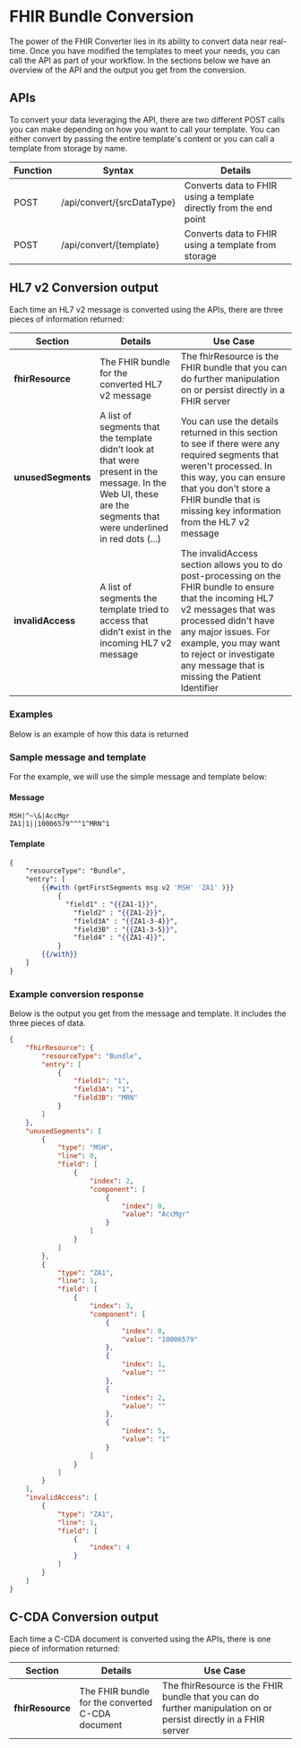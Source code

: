 # FHIR Bundle Conversion

The power of the FHIR Converter lies in its ability to convert data near real-time. Once you have modified the templates to meet your needs, you can call the API as part of your workflow. In the sections below we have an overview of the API and the output you get from the conversion.

## APIs

To convert your data leveraging the API, there are two different POST calls you can make depending on how you want to call your template. You can either convert by passing the entire template's content or you can call a template from storage by name.

| Function | Syntax                    | Details                                         |
|----------|---------------------------|-------------------------------------------------|
|POST      |/api/convert/{srcDataType} |Converts data to FHIR using a template directly from the end point|
|POST      |/api/convert/{template}    |Converts data to FHIR using a template from storage|

## HL7 v2 Conversion output

Each time an HL7 v2 message is converted using the APIs, there are three pieces of information returned:

| Section | Details | Use Case |
|-|-|-|
| **fhirResource** | The FHIR bundle for the converted HL7 v2 message | The fhirResource is the FHIR bundle that you can do further manipulation on or persist directly in a FHIR server
| **unusedSegments** | A list of segments that the template didn’t look at that were present in the message. In the Web UI, these are the segments that were underlined in red dots (...) | You can use the details returned in this section to see if there were any required segments that weren't processed. In this way, you can ensure that you don't store a FHIR bundle that is missing key information from the HL7 v2 message |
| **invalidAccess** | A list of segments the template tried to access that didn’t exist in the incoming HL7 v2 message | The invalidAccess section allows you to do post-processing on the FHIR bundle to ensure that the incoming HL7 v2 messages that was processed didn't have any major issues. For example, you may want to reject or investigate any message that is missing the Patient Identifier |

### Examples

Below is an example of how this data is returned

### Sample message and template

For the example, we will use the simple message and template below:

#### Message

```plaintext
MSH|^~\&|AccMgr
ZA1|1||10006579^^^1^MRN^1
```

#### Template

```hbs
{
    "resourceType": "Bundle",
    "entry": [
        {{#with (getFirstSegments msg.v2 'MSH' 'ZA1' )}}
            {
              "field1" : "{{ZA1-1}}",
                "field2" : "{{ZA1-2}}",
                "field3A" : "{{ZA1-3-4}}",
                "field3B" : "{{ZA1-3-5}}",
                "field4" : "{{ZA1-4}}",
            }
        {{/with}}
    ]
}
```

### Example conversion response

Below is the output you get from the message and template. It includes the three pieces of data.

```JSON
{
    "fhirResource": {
        "resourceType": "Bundle",
        "entry": [
            {
                "field1": "1",
                "field3A": "1",
                "field3B": "MRN"
            }
        ]
    },
    "unusedSegments": [
        {
            "type": "MSH",
            "line": 0,
            "field": [
                {
                    "index": 2,
                    "component": [
                        {
                            "index": 0,
                            "value": "AccMgr"
                        }
                    ]
                }
            ]
        },
        {
            "type": "ZA1",
            "line": 1,
            "field": [
                {
                    "index": 3,
                    "component": [
                        {
                            "index": 0,
                            "value": "10006579"
                        },
                        {
                            "index": 1,
                            "value": ""
                        },
                        {
                            "index": 2,
                            "value": ""
                        },
                        {
                            "index": 5,
                            "value": "1"
                        }
                    ]
                }
            ]
        }
    ],
    "invalidAccess": [
        {
            "type": "ZA1",
            "line": 1,
            "field": [
                {
                    "index": 4
                }
            ]
        }
    ]
}
```

## C-CDA Conversion output

Each time a C-CDA document is converted using the APIs, there is one piece of information returned:

| Section | Details | Use Case |
|-|-|-|
| **fhirResource** | The FHIR bundle for the converted C-CDA document | The fhirResource is the FHIR bundle that you can do further manipulation on or persist directly in a FHIR server
